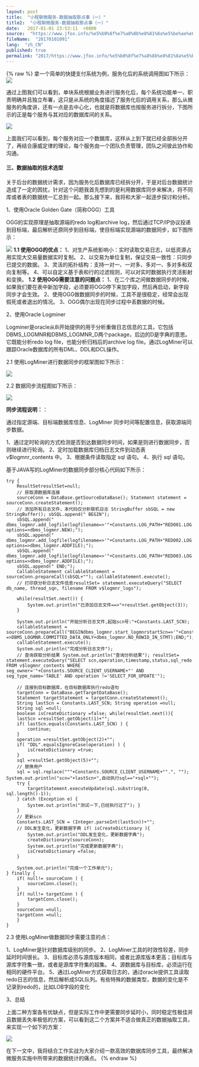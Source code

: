 ```yaml
---
layout: post
title:  "小程聊微服务-数据抽取那点事（一）"
title2:  "小程聊微服务-数据抽取那点事（一）"
date:   2017-01-01 23:53:11  +0800
source:  "https://www.jfox.info/%e5%b0%8f%e7%a8%8b%e8%81%8a%e5%be%ae%e6%9c%8d%e5%8a%a1%e6%95%b0%e6%8d%ae%e6%8a%bd%e5%8f%96%e9%82%a3%e7%82%b9%e4%ba%8b%e4%b8%80.html"
fileName:  "20170101091"
lang:  "zh_CN"
published: true
permalink: "2017/https://www.jfox.info/%e5%b0%8f%e7%a8%8b%e8%81%8a%e5%be%ae%e6%9c%8d%e5%8a%a1%e6%95%b0%e6%8d%ae%e6%8a%bd%e5%8f%96%e9%82%a3%e7%82%b9%e4%ba%8b%e4%b8%80.html"
---
```

{% raw %}
拿一个简单的快捷支付系统为例，服务化后的系统调用图如下所示： 
![](/wp-content/uploads/2017/07/1499353958.png)

通过上图我们可以看到，单块系统根据业务进行服务化后，每个系统功能单一、职责明确并且独立布署，这只是从系统的角度描述了服务化后的调用关系，那么从微服务的角度讲，还有一点是去中心化，也就是将数据库也按服务进行拆分，下图所示的正是每个服务与其对应的数据库间的关系。

![](/wp-content/uploads/2017/07/1499353962.png)

上面我们可以看到，每个服务对应一个数据库，这样从上到下就已经全部拆分开了，再结合康威定律的理论，每个服务由一个团队负责管理，团队之间彼此协作和沟通。

#### **三、数据抽取的技术选型**

关于后台的数据统计需求，因为服务化后数据库已经拆分开，于是对后台数据统计造成了一定的困扰，针对这个问题我首先想到的是利用数据库同步来解决，将不同库或者表的数据统一汇总到一起。那么接下来，我将和大家一起逐步探讨和分析。
 
1、使用Oracle Golden Gate（简称OGG）工具 

OGG的实现原理是抽取源端的redo log和archive log，然后通过TCP/IP协议投递到目标端，最后解析还原同步到目标端，使目标端实现源端的数据同步，如下图所示：

![](/wp-content/uploads/2017/07/1499353964.png)
**1.1 使用OGG的优点：**
1、对生产系统影响小：实时读取交易日志，以低资源占用实现大交易量数据实时复制。 
2、以交易为单位复制，保证交易一致性：只同步已提交的数据。 
3、灵活的拓扑结构：支持一对一、一对多、多对一、多对多和双向复制等。 
4、可以自定义基于表和行的过滤规则，可以对实时数据执行灵活影射和变换。
**1.2 使用OGG需要注意的问题点：**
1、在二个库之间做数据同步的时候，如果我们要在表中新加字段，必须要将OGG停下来加字段，然后再启动，新字段同步才会生效。 
2、使用OGG做数据同步的时候，工具不是很稳定，经常会出现假死或者退出的情况。 
3、OGG偶尔出现在同步过程中丢数据的时候。
 
2、使用Oracle Logminer 

Logminer是oracle从8i开始提供的用于分析重做日志信息的工具，它包括DBMS_LOGMNR和DBMS_LOGMNR_D两个package，后边的D是字典的意思。它既能分析redo log file，也能分析归档后的archive log file。通过LogMiner可以跟踪Oracle数据库的所有DML、DDL和DCL操作。
 
2.1 使用LogMiner进行数据同步的框架图如下所示： 

![](/wp-content/uploads/2017/07/1499353966.png)
 
2.2 数据同步流程图如下所示： 

![](/wp-content/uploads/2017/07/1499354206.png)

**同步流程说明：**：

通过指定源端、目标端数据库信息、LogMiner 同步时间等配置信息，获取源端同步数据。

1、通过定时轮询的方式检测是否到达数据同步时间，如果是则进行数据同步，否则继续进行轮询。 
2、定时加载数据库归档日志文件到动态表 v$logmnr_contents 中。 
3、根据条件读取指定 sql 语句。 
4、执行 sql 语句。

基于JAVA写的LogMiner的数据同步部分核心代码如下所示：

    try {
        ResultSetresultSet=null;
        // 获取源数据库连接
        sourceConn = DataBase.getSourceDataBase(); Statement statement = sourceConn.createStatement();
        // 添加所有日志文件，本代码仅分析联机日志 StringBuffer sbSQL = new StringBuffer(); sbSQL.append(" BEGIN");
        sbSQL.append(" dbms_logmnr.add_logfile(logfilename=>'"+Constants.LOG_PATH+"REDO01.LOG', options=>dbms_logmnr.NEW);");
        sbSQL.append(" dbms_logmnr.add_logfile(logfilename=>'"+Constants.LOG_PATH+"REDO02.LOG', options=>dbms_logmnr.ADDFILE);");
        sbSQL.append(" dbms_logmnr.add_logfile(logfilename=>'"+Constants.LOG_PATH+"REDO03.LOG', options=>dbms_logmnr.ADDFILE);");
        sbSQL.append(" END;");
        CallableStatement callableStatement = sourceConn.prepareCall(sbSQL+""); callableStatement.execute();
        // 打印获分析日志文件信息resultSet= statement.executeQuery("SELECT db_name, thread_sqn, filename FROM v$logmnr_logs");
    
        while(resultSet.next()) {
            System.out.println("已添加日志文件==>"+resultSet.getObject(3)); 
        }
    
        System.out.println("开始分析日志文件,起始scn号:"+Constants.LAST_SCN);
        callableStatement = sourceConn.prepareCall("BEGINdbms_logmnr.start_logmnrstartScn=>'"+Constants.LAST_SCN+"',dictfilename=>'"+Constants.DATA_DICTIONARY+"dictionary.ora',OPTIONS =>DBMS_LOGMNR.COMMITTED_DATA_ONLY+dbms_logmnr.NO_ROWID_IN_STMT);END;");
        callableStatement.execute(); 
        System.out.println("完成分析日志文件");
        // 查询获取分析结果 System.out.println("查询分析结果"); resultSet= statement.executeQuery("SELECT scn,operation,timestamp,status,sql_redo FROM v$logmnr_contents WHERE seg_owner='"+Constants.SOURCE_CLIENT_USERNAME+"' AND seg_type_name='TABLE' AND operation !='SELECT_FOR_UPDATE'");
    
        // 连接到目标数据库，在目标数据库执行redo语句
        targetConn = DataBase.getTargetDataBase();
        Statement targetStatement = targetConn.createStatement();
        String lastScn = Constants.LAST_SCN; String operation =null;
        String sql =null;
        boolean isCreateDictionary =false; while(resultSet.next()){
        lastScn =resultSet.getObject(1)+"";
        if( lastScn.equals(Constants.LAST_SCN) ) {
            continue; 
        }
        operation =resultSet.getObject(2)+""; 
        if( "DDL".equalsIgnoreCase(operation) ) {
            isCreateDictionary =true;
        }
        sql =resultSet.getObject(5)+"";
        // 替换用户
        sql = sql.replace("""+Constants.SOURCE_CLIENT_USERNAME+"".", ""); System.out.println("scn="+lastScn+",自动执行sql=="+sql+"");
        try {
            targetStatement.executeUpdate(sql.substring(0, sql.length()-1));
        } catch (Exception e) {
            System.out.println("测试一下,已经执行过了"); }
        }
        // 更新scn
        Constants.LAST_SCN = (Integer.parseInt(lastScn))+"";
        // DDL发生变化，更新数据字典 if( isCreateDictionary ){
            System.out.println("DDL发生变化，更新数据字典");
            createDictionary(sourceConn); 
            System.out.println("完成更新数据字典"); 
            isCreateDictionary =false;
        } 
    
        System.out.println("完成一个工作单元");
    } finally {
        if( null!= sourceConn ) { 
            sourceConn.close();
        } 
        if( null!= targetConn ) {
            targetConn.close();
        }
        sourceConn =null;
        targetConn =null; 
        }
    }

 
2.3 使用LogMiner做数据同步需要注意的点： 

1、LogMiner是针对数据库级别的同步。 
2、LogMiner工具的时效性较差，同步延时时间很长。 
3、目标库必须与源库版本相同，或者比源库版本更高；目标库与源库字符集一致，或者是源库字符集的超集。 
4、源数据库与目标库，必须运行在相同的硬件平台。 
5、通过LogMiner方式获取日志的，通过oracle提供工具读取redo日志的信息，然后解析成SQL队列。有些特殊的数据类型，数据的变化是不记录到redo的，比如LOB字段的变化
 
3、总结 

上面二种方案各有优缺点，但是实际工作中更需要同步延时小，同时稳定性极佳并且数据丢失率极低的方案，可以看到这二个方案并不适合做真正的数据抽取工具，来实现一个如下的方案：

![](/wp-content/uploads/2017/07/1499354208.png)

在下一文中，我将结合工作实战为大家介绍一款高效的数据库同步工具，最终解决微服务实施中所带来的数据统计的痛点。
{% endraw %}
